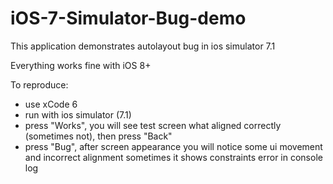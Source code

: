 # iOS-7-Simulator-Bug-demo

This application demonstrates autolayout bug in ios simulator 7.1

Everything works fine with iOS 8+

To reproduce:
- use xCode 6
- run with ios simulator (7.1)
- press "Works", you will see test screen what aligned correctly (sometimes not), then press "Back"
- press "Bug", after screen appearance you will notice some ui movement and incorrect alignment 
  sometimes it shows constraints error in console log
